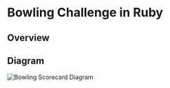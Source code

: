 # Bowling Challenge in Ruby
## Overview
## Diagram
![Bowling Scorecard Diagram](https://github.com/ruiined/bowling-challenge-ruby/blob/main/images/bowling_scorecard_diagram.png)
